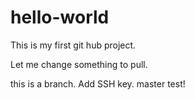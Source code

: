 # hello-world
This is my first git hub project.
 
Let me change something to pull.

this is a branch.
Add SSH key.
master test!